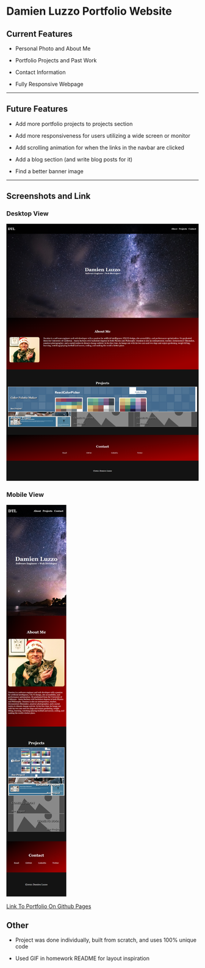 # Damien Luzzo Portfolio Website

## Current Features

+ Personal Photo and About Me

+ Portfolio Projects and Past Work

+ Contact Information

+ Fully Responsive Webpage

---

## Future Features

+ Add more portfolio projects to projects section

+ Add more responsiveness for users utilizing a wide screen or monitor

+ Add scrolling animation for when the links in the navbar are clicked

+ Add a blog section (and write blog posts for it)

+ Find a better banner image

---

## Screenshots and Link

### Desktop View
![screenshot](./assets/images/homework2_screenshot.png)

### Mobile View
![screenshot](./assets/images/homework2_screenshot_mobile.png)

[Link To Portfolio On Github Pages](https://damienluzzo33.github.io/homework-2-portfolio-v1/ "Damien's Portfolio - Version 1.0")

## Other

+ Project was done individually, built from scratch, and uses 100% unique code

+ Used GIF in homework README for layout inspiration
